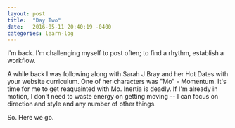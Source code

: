 ```yaml
---
layout: post
title:  "Day Two"
date:   2016-05-11 20:40:19 -0400
categories: learn-log
---
```

I'm back. I'm challenging myself to post often; to find a rhythm, establish a workflow. 

A while back I was following along with Sarah J Bray and her Hot Dates with your website curriculum. One of her characters was "Mo" - Momentum. It's time for me to get reaquainted with Mo. Inertia is deadly. If I'm already in motion, I don't need to waste energy on getting moving -- I can focus on direction and style and any number of other things. 

So. Here we go. 
